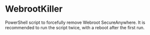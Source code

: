 # WebrootKiller
 PowerShell script to forcefully remove Webroot SecureAnywhere. 
 It is recommended to run the script twice, with a reboot after the first run. 
